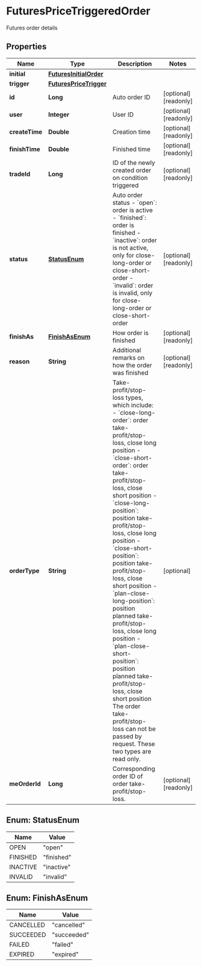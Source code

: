 
# FuturesPriceTriggeredOrder

Futures order details

## Properties

Name | Type | Description | Notes
------------ | ------------- | ------------- | -------------
**initial** | [**FuturesInitialOrder**](FuturesInitialOrder.md) |  | 
**trigger** | [**FuturesPriceTrigger**](FuturesPriceTrigger.md) |  | 
**id** | **Long** | Auto order ID |  [optional] [readonly]
**user** | **Integer** | User ID |  [optional] [readonly]
**createTime** | **Double** | Creation time |  [optional] [readonly]
**finishTime** | **Double** | Finished time |  [optional] [readonly]
**tradeId** | **Long** | ID of the newly created order on condition triggered |  [optional] [readonly]
**status** | [**StatusEnum**](#StatusEnum) | Auto order status  - &#x60;open&#x60;: order is active - &#x60;finished&#x60;: order is finished - &#x60;inactive&#x60;: order is not active, only for close-long-order or close-short-order - &#x60;invalid&#x60;: order is invalid, only for close-long-order or close-short-order |  [optional] [readonly]
**finishAs** | [**FinishAsEnum**](#FinishAsEnum) | How order is finished |  [optional] [readonly]
**reason** | **String** | Additional remarks on how the order was finished |  [optional] [readonly]
**orderType** | **String** | Take-profit/stop-loss types, which include:  - &#x60;close-long-order&#x60;: order take-profit/stop-loss, close long position - &#x60;close-short-order&#x60;: order take-profit/stop-loss, close short position - &#x60;close-long-position&#x60;: position take-profit/stop-loss, close long position - &#x60;close-short-position&#x60;: position take-profit/stop-loss, close short position - &#x60;plan-close-long-position&#x60;: position planned take-profit/stop-loss, close long position - &#x60;plan-close-short-position&#x60;: position planned take-profit/stop-loss, close short position  The order take-profit/stop-loss can not be passed by request. These two types are read only. |  [optional]
**meOrderId** | **Long** | Corresponding order ID of order take-profit/stop-loss. |  [optional] [readonly]

## Enum: StatusEnum

Name | Value
---- | -----
OPEN | &quot;open&quot;
FINISHED | &quot;finished&quot;
INACTIVE | &quot;inactive&quot;
INVALID | &quot;invalid&quot;

## Enum: FinishAsEnum

Name | Value
---- | -----
CANCELLED | &quot;cancelled&quot;
SUCCEEDED | &quot;succeeded&quot;
FAILED | &quot;failed&quot;
EXPIRED | &quot;expired&quot;

